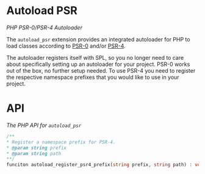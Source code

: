 Autoload PSR
====
*PHP PSR-0/PSR-4 Autoloader*

The ```autoload_psr``` extension provides an integrated autoloader for PHP to load classes
according to [PSR-0](https://www.php-fig.org/psr/psr-0/) and/or [PSR-4](https://www.php-fig.org/psr/psr-4/).

The autoloader registers itself with SPL, so you no longer need to care about specifically setting up
an autoloader for your project. PSR-0 works out of the box, no further setup needed. To use PSR-4 you need
to register the respective namespace prefixes that you would like to use in your project.

API
===
*The PHP API for ```autoload_psr```*

```php
/**
* Register a namespace prefix for PSR-4.
* @param string prefix
* @param string path
**/
funciton autoload_register_psr4_prefix(string prefix, string path) : void;
```
